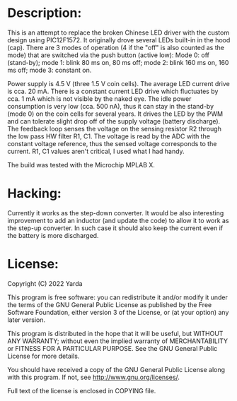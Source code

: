 Description:
============

This is an attempt to replace the broken Chinese LED driver with the custom
design using PIC12F1572. It originally drove several LEDs built-in in the
hood (cap). There are 3 modes of operation (4 if the "off" is also counted
as the mode) that are switched via the push button (active low):
Mode 0: off (stand-by); mode 1: blink 80 ms on, 80 ms off; mode 2: blink
160 ms on, 160 ms off; mode 3: constant on.

Power supply is 4.5 V (three 1.5 V coin cells). The average LED current drive
is cca. 20 mA. There is a constant current LED drive which fluctuates by
cca. 1 mA which is not visible by the naked eye. The idle power consumption is
very low (cca. 500 nA), thus it can stay in the stand-by (mode 0) on the coin
cells for several years. It drives the LED by the PWM and can tolerate slight
drop off of the supply voltage (battery discharge). The feedback loop senses
the voltage on the sensing resistor R2 through the low pass HW filter R1, C1.
The voltage is read by the ADC with the constant voltage reference, thus the
sensed voltage corresponds to the current. R1, C1 values aren't critical,
I used what I had handy.

The build was tested with the Microchip MPLAB X.


Hacking:
========

Currently it works as the step-down converter. It would be also interesting
improvement to add an inductor (and update the code) to allow it to work
as the step-up converter. In such case it should also keep the current
even if the battery is more discharged.


License:
========

Copyright (C) 2022 Yarda <zbox AT atlas.cz>

This program is free software: you can redistribute it and/or modify
it under the terms of the GNU General Public License as published by
the Free Software Foundation, either version 3 of the License, or
(at your option) any later version.

This program is distributed in the hope that it will be useful,
but WITHOUT ANY WARRANTY; without even the implied warranty of
MERCHANTABILITY or FITNESS FOR A PARTICULAR PURPOSE.  See the
GNU General Public License for more details.

You should have received a copy of the GNU General Public License
along with this program.  If not, see <http://www.gnu.org/licenses/>.

Full text of the license is enclosed in COPYING file.
